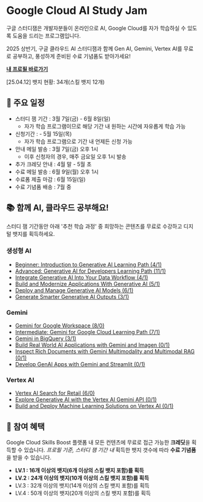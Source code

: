 # Google Cloud AI Study Jam
구글 스터디잼은 개발자분들이 온라인으로 AI, Google Cloud를 자가 학습하실 수 있도록 도움을 드리는 프로그램입니다. 

2025 상반기, 구글 클라우드 AI 스터디잼과 함께 Gen AI, Gemini, Vertex AI를 무료로 공부하고, 풍성하게 준비된 수료 기념품도 받아가세요! 

[**내 프로필 바로가기**](https://www.cloudskillsboost.google/public_profiles/f6c1a0d3-e796-436d-9af9-facc54daee5b)

\[25.04.12\] 뱃지 현황: 34개(스킬 뱃지 12개)

## 📆 주요 일정
- 스터디 잼 기간 : 3월 7일(금) - 6월 8일(일)
  - 자가 학습 프로그램이므로 해당 기간 내 원하는 시간에 자유롭게 학습 가능
- 신청기간 : - 5월 15일(목)
    - 자가 학습 프로그램으로 기간 내 언제든 신청 가능
- 안내 메일 발송 : 3월 7일(금) 오후 1시
    - 이후 신청자의 경우, 매주 금요일 오후 1시 발송
- 추가 크레딧 안내 : 4월 말 - 5월 초 
- 수료 메일 발송 : 6월 9일(월) 오후 1시
- 수료폼 제출 마감 : 6월 15일(일)
- 수료 기념품 배송 : 7월 중

## 📚 함께 AI, 클라우드 공부해요!
스터디 잼 기간동안 아래 '추천 학습 과정' 중 희망하는 콘텐츠를 무료로 수강하고 디지털 뱃지를 획득하세요. 

### 생성형 AI
- [Beginner: Introduction to Generative AI Learning Path (4/1)](https://www.cloudskillsboost.google/paths/118)
- [Advanced: Generative AI for Developers Learning Path (11/1)](https://www.cloudskillsboost.google/paths/183)
- [Integrate Generative AI Into Your Data Workflow (4/1)](https://www.cloudskillsboost.google/paths/1281)
- [Build and Modernize Applications With Generative AI (5/1)](https://www.cloudskillsboost.google/paths/1282)
- [Deploy and Manage Generative AI Models (6/1)](https://www.cloudskillsboost.google/paths/1283)
- [Generate Smarter Generative AI Outputs (3/1)](https://www.cloudskillsboost.google/paths/1284)

### Gemini
- [Gemini for Google Workspace (8/0)](https://www.cloudskillsboost.google/paths/249)
- [Intermediate: Gemini for Google Cloud Learning Path (7/1)](https://www.cloudskillsboost.google/paths/236)
- [Gemini in BigQuery (3/1)](https://www.cloudskillsboost.google/paths/1803)
- [Build Real World AI Applications with Gemini and Imagen (0/1)](https://www.cloudskillsboost.google/course_templates/1076?catalog_rank=%7B%22rank%22%3A4%2C%22num_filters%22%3A1%2C%22has_search%22%3Atrue%7D&search_id=42069049)
- [Inspect Rich Documents with Gemini Multimodality and Multimodal RAG (0/1)](https://www.cloudskillsboost.google/paths/183/course_templates/981?catalog_rank=%7B%22rank%22%3A2%2C%22num_filters%22%3A1%2C%22has_search%22%3Atrue%7D&search_id=42069103)
- [Develop GenAI Apps with Gemini and Streamlit (0/1)](https://www.cloudskillsboost.google/paths/236/course_templates/978?catalog_rank=%7B%22rank%22%3A1%2C%22num_filters%22%3A1%2C%22has_search%22%3Atrue%7D&search_id=42069103)

### Vertex AI
- [Vertex AI Search for Retail (6/0)](https://www.cloudskillsboost.google/paths/655)
- [Explore Generative AI with the Vertex AI Gemini API (0/1)](https://www.cloudskillsboost.google/course_templates/959)
- [Build and Deploy Machine Learning Solutions on Vertex AI (0/1)](https://www.cloudskillsboost.google/paths/1283/course_templates/684)

## 🥰 참여 혜택
Google Cloud Skills Boost 플랫폼 내 모든 컨텐츠에 무료로 접근 가능한 **크레딧**을 획득할 수 있습니다. 
*프로필 기준, 스터디 잼 기간 내* 획득한 뱃지 갯수에 따라 **수료 기념품**을 받을 수 있습니다.

- **LV.1 : 16개 이상의 뱃지(6개 이상의 스킬 뱃지 포함)를 획득**
- **LV.2 : 24개 이상의 뱃지(10개 이상의 스킬 뱃지 포함)를 획득**
- LV.3 : 32개 이상의 뱃지(14개 이상의 스킬 뱃지 포함)를 획득
- LV.4 : 50개 이상의 뱃지(20개 이상의 스킬 뱃지 포함)를 획득

